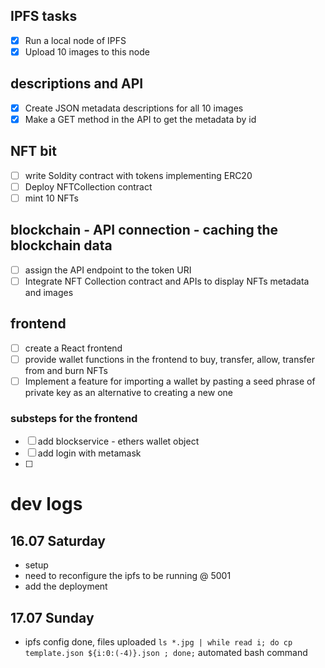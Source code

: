 
## IPFS tasks
- [x] Run a local node of IPFS
- [x] Upload 10 images to this node

## descriptions and API
- [x] Create JSON metadata descriptions for all 10 images
- [x] Make a GET method in the API to get the metadata by id

## NFT bit
- [ ] write Soldity contract with tokens implementing ERC20
- [ ] Deploy NFTCollection contract 
- [ ] mint 10 NFTs

## blockchain - API connection - caching the blockchain data
- [ ] assign the API endpoint to the token URI
- [ ] Integrate NFT Collection contract and APIs to display NFTs metadata and images

## frontend
- [ ] create a React frontend
- [ ] provide wallet functions in the frontend to buy, transfer, allow, transfer from and burn NFTs
- [ ] Implement a feature for importing a wallet by pasting a seed phrase of private key as an alternative to creating a new one

### substeps for the frontend
- [ ] add blockservice - ethers wallet object
- [ ] add login with metamask
- [ ] 



# dev logs
## 16.07 Saturday
- setup
- need to reconfigure the ipfs to be running @ 5001
- add the deployment

## 17.07 Sunday
- ipfs config done, files uploaded
`ls *.jpg | while read i; do cp template.json ${i:0:(-4)}.json ; done;`
automated bash command